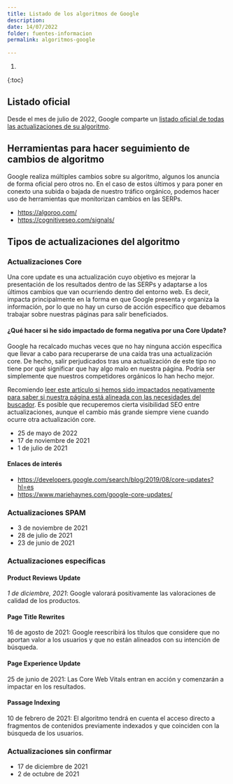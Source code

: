 ```yaml
---
title: Listado de los algoritmos de Google
description: 
date: 14/07/2022
folder: fuentes-informacion
permalink: algoritmos-google
  
---
```


1. 
{:toc}

## Listado oficial

Desde el mes de julio de 2022, Google comparte un [listado oficial de todas las actualizaciones de su algoritmo](https://developers.google.com/search/updates/ranking).

## Herramientas para hacer seguimiento de cambios de algoritmo

Google realiza múltiples cambios sobre su algoritmo, algunos los anuncia de forma oficial pero otros no. En el caso de estos últimos y para poner en conexto una subida o bajada de nuestro tráfico orgánico, podemos hacer uso de herramientas que monitorizan cambios en las SERPs.

- https://algoroo.com/
- https://cognitiveseo.com/signals/

## Tipos de actualizaciones del algoritmo

### Actualizaciones Core

Una core update es una actualización cuyo objetivo es mejorar la presentación de los resultados dentro de las SERPs y adaptarse a los últimos cambios que van ocurriendo dentro del entorno web. Es decir, impacta principalmente en la forma en que Google presenta y organiza la información, por lo que no hay un curso de acción específico que debamos trabajar sobre nuestras páginas para salir beneficiados.

#### ¿Qué hacer si he sido impactado de forma negativa por una Core Update?

Google ha recalcado muchas veces que no hay ninguna acción específica que llevar a cabo para recuperarse de una caída tras una actualización core. De hecho, salir perjudicados tras una actualización de este tipo no tiene por qué significar que hay algo malo en nuestra página. Podría ser simplemente que nuestros competidores orgánicos lo han hecho mejor.

Recomiendo [leer este artículo si hemos sido impactados negativamente para saber si nuestra página está alineada con las necesidades del buscador](https://developers.google.com/search/blog/2019/08/core-updates?hl=es). Es posible que recuperemos cierta visibilidad SEO entre actualizaciones, aunque el cambio más grande siempre viene cuando ocurre otra actualización core. 

- 25 de mayo de 2022
- 17 de noviembre de 2021
- 1 de julio de 2021

#### Enlaces de interés

- https://developers.google.com/search/blog/2019/08/core-updates?hl=es
- https://www.mariehaynes.com/google-core-updates/

### Actualizaciones SPAM
 - 3 de noviembre de 2021
 - 28 de julio de 2021
 - 23 de junio de 2021

### Actualizaciones específicas

#### Product Reviews Update

*1 de diciembre, 2021*: Google valorará positivamente las valoraciones de calidad de los productos.
 
#### Page Title Rewrites

16 de agosto de 2021: Google reescribirá los títulos que considere que no aportan valor a los usuarios y que no están alineados con su intención de búsqueda.

#### Page Experience Update 

25 de junio de 2021: Las Core Web Vitals entran en acción y comenzarán a impactar en los resultados.

#### Passage Indexing

10 de febrero de 2021: El algoritmo tendrá en cuenta el acceso directo a fragmentos de contenidos previamente indexados y que coinciden con la búsqueda de los usuarios.

### Actualizaciones sin confirmar

  - 17 de diciembre de 2021
  - 2 de octubre de 2021



<!--stackedit_data:
eyJoaXN0b3J5IjpbMTk1MzMwNTM4Niw5ODYwNzQ0MTcsMzU4MD
MxMzA0LDkzMDMxNDkzMiwtMTgwOTMwOTIyN119
-->